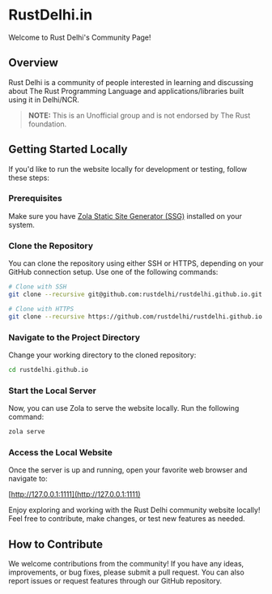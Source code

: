 # RustDelhi.in

Welcome to Rust Delhi's Community Page!

## Overview

Rust Delhi is a community of people interested in learning and discussing about The Rust Programming Language and applications/libraries built using it in Delhi/NCR.

> **NOTE:** This is an Unofficial group and is not endorsed by The Rust foundation.

## Getting Started Locally

If you'd like to run the website locally for development or testing, follow these steps:

### Prerequisites

Make sure you have [Zola Static Site Generator (SSG)](https://getzola.org/) installed on your system.

### Clone the Repository

You can clone the repository using either SSH or HTTPS, depending on your GitHub connection setup. Use one of the following commands:

```bash
# Clone with SSH
git clone --recursive git@github.com:rustdelhi/rustdelhi.github.io.git

# Clone with HTTPS
git clone --recursive https://github.com/rustdelhi/rustdelhi.github.io.git
```

### Navigate to the Project Directory

Change your working directory to the cloned repository:

```bash
cd rustdelhi.github.io
```

### Start the Local Server

Now, you can use Zola to serve the website locally. Run the following command:

```bash
zola serve
```

### Access the Local Website

Once the server is up and running, open your favorite web browser and navigate to:

[http://127.0.0.1:1111](http://127.0.0.1:1111)

Enjoy exploring and working with the Rust Delhi community website locally! Feel free to contribute, make changes, or test new features as needed.

## How to Contribute

We welcome contributions from the community! If you have any ideas, improvements, or bug fixes, please submit a pull request. You can also report issues or request features through our GitHub repository.
